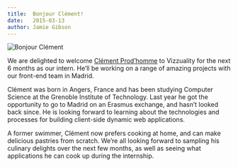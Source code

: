 ```yaml
---
title: 	Bonjour Clément!
date: 	2015-03-13
author: Jamie Gibson
---
```


![Bonjour Clément](/assets/images/team/Clement.jpg)

We are delighted to welcome [Clément Prod’homme](/about/clement-prodhomme) to Vizzuality for the next 6 months as our intern. He’ll be working on a range of amazing projects with our front-end team in Madrid.

Clément was born in Angers, France and has been studying Computer Science at the Grenoble Institute of Technology. Last year he got the opportunity to go to Madrid on an Erasmus exchange, and hasn’t looked back since. He is looking forward to learning about the technologies and processes for building client-side dynamic web applications.

A former swimmer, Clément now prefers cooking at home, and can make delicious pastries from scratch. We’re all looking forward to sampling his culinary delights over the next few months, as well as seeing what applications he can cook up during the internship.
